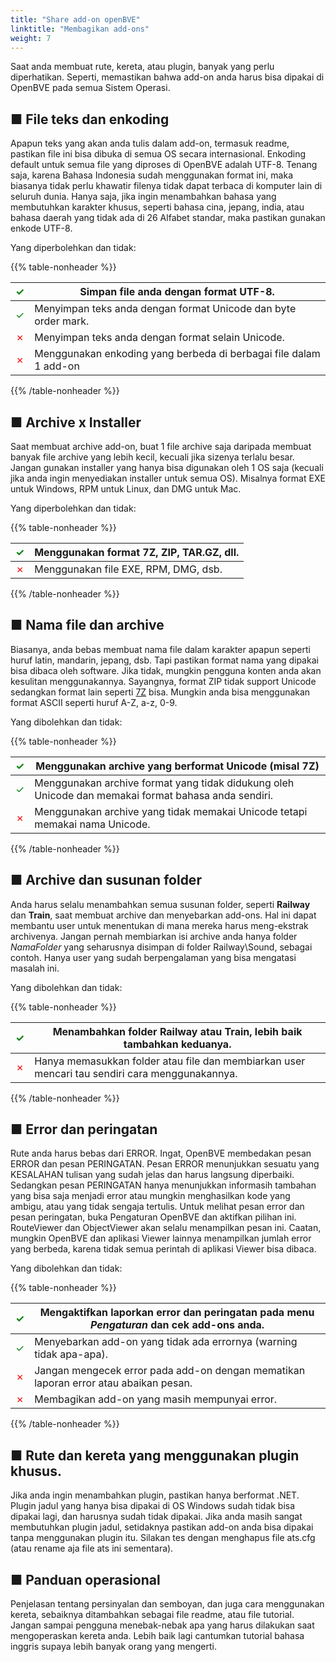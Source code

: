```yaml
---
title: "Share add-on openBVE"
linktitle: "Membagikan add-ons"
weight: 7
---
```


Saat anda membuat rute, kereta, atau plugin, banyak yang perlu diperhatikan. Seperti, memastikan bahwa add-on anda harus bisa dipakai di OpenBVE pada semua Sistem Operasi.

## ■ File teks dan enkoding

Apapun teks yang akan anda tulis dalam add-on, termasuk readme, pastikan file ini bisa dibuka di semua OS secara internasional. Enkoding default untuk semua file yang diproses di OpenBVE adalah UTF-8. Tenang saja, karena Bahasa Indonesia sudah menggunakan format ini, maka biasanya tidak perlu khawatir filenya tidak dapat terbaca di komputer lain di seluruh dunia. Hanya saja, jika ingin menambahkan bahasa yang membutuhkan karakter khusus, seperti bahasa cina, jepang, india, atau bahasa daerah yang tidak ada di 26 Alfabet standar, maka pastikan gunakan enkode UTF-8.

Yang diperbolehkan dan tidak:

{{% table-nonheader %}}

| <font color="Green">✓</font> | Simpan file anda dengan format UTF-8.                               |
| ---------------------------- | ------------------------------------------------------------ |
| <font color="Green">✓</font> | Menyimpan teks anda dengan format Unicode dan byte order mark. |
| <font color="Red">✗</font>   | Menyimpan teks anda dengan format selain Unicode.            |
| <font color="Red">✗</font>   | Menggunakan enkoding yang berbeda di berbagai file dalam 1 add-on   |

{{% /table-nonheader %}}

## ■ Archive x Installer

Saat membuat archive add-on,  buat 1 file archive saja daripada membuat banyak file archive yang lebih kecil, kecuali jika sizenya terlalu besar. Jangan gunakan installer yang hanya bisa digunakan oleh 1 OS saja (kecuali jika anda ingin menyediakan installer untuk semua OS). Misalnya format EXE untuk Windows, RPM untuk Linux, dan DMG untuk Mac.

Yang diperbolehkan dan tidak:

{{% table-nonheader %}}

| <font color="Green">✓</font> | Menggunakan format 7Z, ZIP, TAR.GZ, dll.         |
| ---------------------------- | ----------------------------------------------------------- |
| <font color="Red">✗</font>   | Menggunakan file EXE, RPM, DMG, dsb. |

{{% /table-nonheader %}}

## ■ Nama file dan archive

Biasanya, anda bebas membuat nama file dalam karakter apapun seperti huruf latin, mandarin, jepang, dsb. Tapi pastikan format nama yang dipakai bisa dibaca oleh software. Jika tidak, mungkin pengguna konten anda akan kesulitan menggunakannya. Sayangnya, format ZIP tidak support Unicode sedangkan format lain seperti [7Z](https://www.7-zip.org/) bisa. Mungkin anda bisa menggunakan format ASCII seperti huruf A-Z, a-z, 0-9.

Yang dibolehkan dan tidak:

{{% table-nonheader %}}

| <font color="Green">✓</font> | Menggunakan archive yang berformat Unicode (misal 7Z) |
| ---------------------------- | ------------------------------------------------------------ |
| <font color="Green">✓</font> | Menggunakan archive format yang tidak didukung oleh Unicode dan memakai format bahasa anda sendiri. |
| <font color="Red">✗</font>   | Menggunakan archive yang tidak memakai Unicode tetapi memakai nama Unicode. |

{{% /table-nonheader %}}

## ■ Archive dan susunan folder

Anda harus selalu menambahkan semua susunan folder, seperti **Railway** dan **Train**, saat membuat archive dan menyebarkan add-ons. Hal ini dapat membantu user untuk menentukan di mana mereka harus meng-ekstrak archivenya. Jangan pernah membiarkan isi archive anda hanya folder *NamaFolder* yang seharusnya disimpan di folder Railway\Sound, sebagai contoh. Hanya user yang sudah berpengalaman yang bisa mengatasi masalah ini.

Yang dibolehkan dan tidak:

{{% table-nonheader %}}

| <font color="Green">✓</font> | Menambahkan folder **Railway** atau **Train**, lebih baik tambahkan keduanya. |
| ---------------------------- | ------------------------------------------------------------ |
| <font color="Red">✗</font>   | Hanya memasukkan folder atau file dan membiarkan user mencari tau sendiri cara menggunakannya. |

{{% /table-nonheader %}}

## ■ Error dan peringatan

Rute anda harus bebas dari ERROR. Ingat, OpenBVE membedakan pesan ERROR dan pesan PERINGATAN. Pesan ERROR menunjukkan sesuatu yang KESALAHAN tulisan yang sudah jelas dan harus langsung diperbaiki. Sedangkan pesan PERINGATAN hanya menunjukkan informasih tambahan yang bisa saja menjadi error atau mungkin menghasilkan kode yang ambigu, atau yang tidak sengaja tertulis. Untuk melihat pesan error dan pesan peringatan, buka Pengaturan OpenBVE dan aktifkan pilihan ini. RouteViewer dan ObjectViewer akan selalu menampilkan pesan ini. Caatan, mungkin OpenBVE dan aplikasi Viewer lainnya menampilkan jumlah error yang berbeda, karena tidak semua perintah di aplikasi Viewer bisa dibaca.

Yang dibolehkan dan tidak:

{{% table-nonheader %}}

| <font color="Green">✓</font> | Mengaktifkan laporkan error dan peringatan pada menu *Pengaturan* dan cek add-ons anda. |
| ---------------------------- | ------------------------------------------------------------ |
| <font color="Green">✓</font> | Menyebarkan add-on yang tidak ada errornya (warning tidak apa-apa). |
| <font color="Red">✗</font>   | Jangan mengecek error pada add-on dengan mematikan laporan error atau abaikan pesan. |
| <font color="Red">✗</font>   | Membagikan add-on yang masih mempunyai error.                   |

{{% /table-nonheader %}}

## ■ Rute dan kereta yang menggunakan plugin khusus.

Jika anda ingin menambahkan plugin, pastikan hanya berformat .NET. Plugin jadul yang hanya bisa dipakai di OS Windows sudah tidak bisa dipakai lagi, dan harusnya sudah tidak dipakai. Jika anda masih sangat membutuhkan plugin jadul, setidaknya pastikan add-on anda bisa dipakai tanpa menggunakan plugin itu. Silakan tes dengan menghapus file ats.cfg (atau rename aja file ats ini sementara).

## ■ Panduan operasional

Penjelasan tentang persinyalan dan semboyan, dan juga cara menggunakan kereta, sebaiknya ditambahkan sebagai file readme, atau file tutorial. Jangan sampai pengguna menebak-nebak apa yang harus dilakukan saat mengoperaskan kereta anda. Lebih baik lagi cantumkan tutorial bahasa inggris supaya lebih banyak orang yang mengerti.